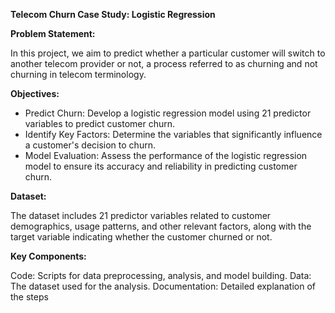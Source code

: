 **Telecom Churn Case Study: Logistic Regression**

**Problem Statement:**

In this project, we aim to predict whether a particular customer will switch to another telecom provider or not, a process referred to as churning and not churning in telecom terminology.

**Objectives:**

- Predict Churn: Develop a logistic regression model using 21 predictor variables to predict customer churn.
- Identify Key Factors: Determine the variables that significantly influence a customer's decision to churn.
- Model Evaluation: Assess the performance of the logistic regression model to ensure its accuracy and reliability in predicting customer churn.

**Dataset:**

The dataset includes 21 predictor variables related to customer demographics, usage patterns, and other relevant factors, along with the target variable indicating whether the customer churned or not.

**Key Components:**

Code: Scripts for data preprocessing, analysis, and model building.
Data: The dataset used for the analysis.
Documentation: Detailed explanation of the steps

